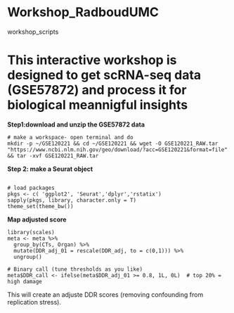 # Workshop_RadboudUMC
workshop_scripts

# This interactive workshop is designed to get scRNA-seq data (GSE57872) and process it for biological meannigful insights



**Step1:download and unzip the GSE57872 data**

```console
# make a workspace- open terminal and do
mkdir -p ~/GSE120221 && cd ~/GSE120221 && wget -O GSE120221_RAW.tar "https://www.ncbi.nlm.nih.gov/geo/download/?acc=GSE120221&format=file" && tar -xvf GSE120221_RAW.tar

```
**Step 2: make a Seurat object**

```{r}

# load packages
pkgs <- c( 'ggplot2', 'Seurat','dplyr','rstatix')
sapply(pkgs, library, character.only = T)
theme_set(theme_bw())
```
  
**Map adjusted score**
```{r}
library(scales)
meta <- meta %>%
  group_by(CTs, Organ) %>%
  mutate(DDR_adj_01 = rescale(DDR_adj, to = c(0,1))) %>%
  ungroup()

# Binary call (tune thresholds as you like)
meta$DDR_call <- ifelse(meta$DDR_adj_01 >= 0.8, 1L, 0L)  # top 20% = high damage

```
This will create an adjuste DDR scores (removing confounding from replication stress). 

